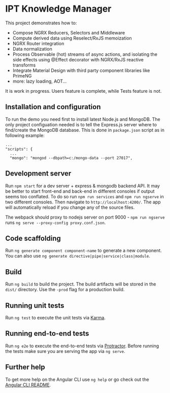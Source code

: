 # IPT Knowledge Manager

This project demonstrates how to:
* Compose NGRX Reducers, Selectors and Middleware
* Compute derived data using Reselect/RxJS memoization
* NGRX Router integration
* Data normalization
* Process Observable (hot) streams of async actions, and isolating the side effects using @Effect decorator with NGRX/RxJS reactive transforms
* Integrate Material Design with third party component libraries like PrimeNG
* more: lazy loading, AOT...

It is work in progress. Users feature is complete, while Tests feature is not.

## Installation and configuration

To run the demo you need first to install latest Node.js and MongoDB. The only project configuation needed is to tell the Express.js server where to find/create the MongoDB database. This is done in `package.json` script as in following example:

```
...
"scripts": {
  ...
  "mongo": "mongod --dbpath=c:/mongo-data --port 27017",

```

## Development server

Run `npm start` for a dev server + express & mongodb backend API. It may be better to start front-end and back-end in different consoles if output seems too conflated. To do so run `npm run services` and `npm run ngserve` in two different consoles. 
Then navigate to `http://localhost:4200/`. The app will automatically reload if you change any of the source files.

The webpack should proxy to nodejs server on port 9000 - `npm run ngserve` runs `ng serve --proxy-config proxy.conf.json`.

## Code scaffolding

Run `ng generate component component-name` to generate a new component. You can also use `ng generate directive|pipe|service|class|module`.

## Build

Run `ng build` to build the project. The build artifacts will be stored in the `dist/` directory. Use the `-prod` flag for a production build.

## Running unit tests

Run `ng test` to execute the unit tests via [Karma](https://karma-runner.github.io).

## Running end-to-end tests

Run `ng e2e` to execute the end-to-end tests via [Protractor](http://www.protractortest.org/).
Before running the tests make sure you are serving the app via `ng serve`.

## Further help

To get more help on the Angular CLI use `ng help` or go check out the [Angular CLI README](https://github.com/angular/angular-cli/blob/master/README.Mat).
